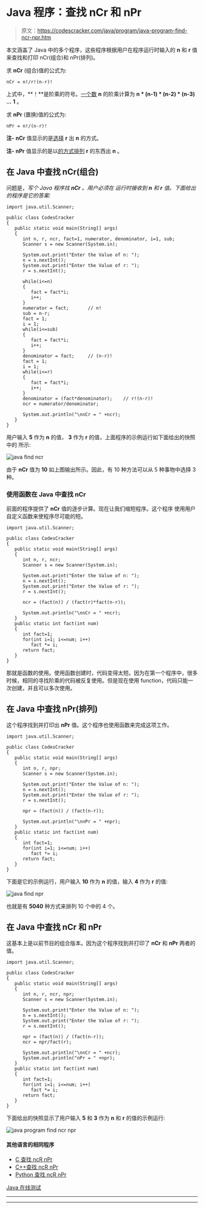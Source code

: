 # Java 程序：查找 nCr 和 nPr 

> 原文：<https://codescracker.com/java/program/java-program-find-ncr-npr.htm>

本文涵盖了 Java 中的多个程序，这些程序根据用户在程序运行时输入的 **n** 和 **r** 值来查找和打印 nCr(组合)和 nPr(排列)。

求 **nCr** (组合)值的公式为:

```
nCr = n!/r!(n-r)!
```

上式中，**！**是阶乘的符号。[一个数](/java/program/java-program-find-factorial.htm) **n** 的阶乘计算为 **n * (n-1) * (n-2) * (n-3) *...* 1** 。

求 **nPr** (置换)值的公式为:

```
nPr = n!/(n-r)!
```

**注-** **nCr** 值显示的是<u>选择</u> **r** 出 **n** 的方式。

**注-** **nPr** 值显示的是以<u>的方式排列</u> **r** 的东西出 **n** 。

## 在 Java 中查找 nCr(组合)

问题是，*写个 Java 程序找 **nCr** 。用户必须在 运行时接收到 **n** 和 **r** 值。下面给出的程序是它的答案:*

```
import java.util.Scanner;

public class CodesCracker
{
   public static void main(String[] args)
   {
      int n, r, ncr, fact=1, numerator, denominator, i=1, sub;
      Scanner s = new Scanner(System.in);

      System.out.print("Enter the Value of n: ");
      n = s.nextInt();
      System.out.print("Enter the Value of r: ");
      r = s.nextInt();

      while(i<=n)
      {
         fact = fact*i;
         i++;
      }
      numerator = fact;       // n!
      sub = n-r;
      fact = 1;
      i = 1;
      while(i<=sub)
      {
         fact = fact*i;
         i++;
      }
      denominator = fact;     // (n-r)!
      fact = 1;
      i = 1;
      while(i<=r)
      {
         fact = fact*i;
         i++;
      }
      denominator = (fact*denominator);    // r!(n-r)!
      ncr = numerator/denominator;

      System.out.println("\nnCr = " +ncr);
   }
}
```

用户输入 **5** 作为 **n** 的值， **3** 作为 **r** 的值，上面程序的示例运行如下面给出的快照中的 所示:

![java find ncr](img/0fbd9a26901473d70bd6b699b021d76c.png)

由于 **nCr** 值为 **10** 如上图输出所示。因此，有 10 种方法可以从 5 种事物中选择 3 种。

### 使用函数在 Java 中查找 nCr

前面的程序提供了 **nCr** 值的逐步计算。现在让我们缩短程序。这个程序 使用用户自定义函数来使程序尽可能的短。

```
import java.util.Scanner;

public class CodesCracker
{
   public static void main(String[] args)
   {
      int n, r, ncr;
      Scanner s = new Scanner(System.in);

      System.out.print("Enter the Value of n: ");
      n = s.nextInt();
      System.out.print("Enter the Value of r: ");
      r = s.nextInt();

      ncr = (fact(n)) / (fact(r)*fact(n-r));

      System.out.println("\nnCr = " +ncr);
   }
   public static int fact(int num)
   {
      int fact=1;
      for(int i=1; i<=num; i++)
         fact *= i;
      return fact;
   }
}
```

那就是函数的使用。使用函数创建时，代码变得太短。因为在第一个程序中，很多时候，相同的寻找阶乘的代码被反复使用。但是现在使用 function，代码只能一次创建，并且可以多次使用。

## 在 Java 中查找 nPr(排列)

这个程序找到并打印出 **nPr** 值。这个程序也使用函数来完成这项工作。

```
import java.util.Scanner;

public class CodesCracker
{
   public static void main(String[] args)
   {
      int n, r, npr;
      Scanner s = new Scanner(System.in);

      System.out.print("Enter the Value of n: ");
      n = s.nextInt();
      System.out.print("Enter the Value of r: ");
      r = s.nextInt();

      npr = (fact(n)) / (fact(n-r));

      System.out.println("\nnPr = " +npr);
   }
   public static int fact(int num)
   {
      int fact=1;
      for(int i=1; i<=num; i++)
         fact *= i;
      return fact;
   }
}
```

下面是它的示例运行，用户输入 **10** 作为 **n** 的值，输入 **4** 作为 **r** 的值:

![java find npr](img/51b8f2c272c2b2c7fa3b48ce0a294231.png)

也就是有 **5040** 种方式来排列 10 个中的 4 个。

## 在 Java 中查找 nCr 和 nPr

这基本上是以前节目的组合版本。因为这个程序找到并打印了 **nCr** 和 **nPr** 两者的值。

```
import java.util.Scanner;

public class CodesCracker
{
   public static void main(String[] args)
   {
      int n, r, ncr, npr;
      Scanner s = new Scanner(System.in);

      System.out.print("Enter the Value of n: ");
      n = s.nextInt();
      System.out.print("Enter the Value of r: ");
      r = s.nextInt();

      npr = (fact(n)) / (fact(n-r));
      ncr = npr/fact(r);

      System.out.println("\nnCr = " +ncr);
      System.out.println("nPr = " +npr);
   }
   public static int fact(int num)
   {
      int fact=1;
      for(int i=1; i<=num; i++)
         fact *= i;
      return fact;
   }
}
```

下面给出的快照显示了用户输入 **5** 和 **3** 作为 **n** 和 **r** 的值的示例运行:

![java program find ncr npr](img/fc6a8cd64bec416dd353c4fedbb7948f.png)

#### 其他语言的相同程序

*   [C 查找 ncR nPr](/c/program/c-program-find-ncr-npr.htm)
*   [C++查找 ncR nPr](/cpp/program/cpp-program-find-ncr-npr.htm)
*   [Python 查找 ncR nPr](/python/program/python-program-find-ncr-npr.htm)

[Java 在线测试](/exam/showtest.php?subid=1)

* * *

* * *